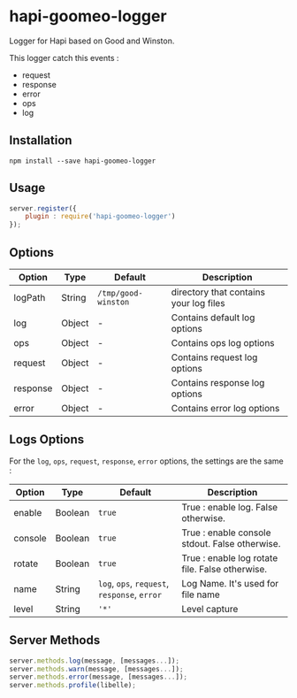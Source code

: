 # hapi-goomeo-logger

Logger for Hapi based on Good and Winston.

This logger catch this events : 
 - request
 - response
 - error
 - ops
 - log
 
## Installation

```
npm install --save hapi-goomeo-logger
```

## Usage 

```javascript
server.register({
    plugin : require('hapi-goomeo-logger')
});
```

## Options 

| Option    | Type      | Default               | Description                               |
| ---       | ---       | ---                   | ---                                       |
| logPath   | String    | `/tmp/good-winston`   | directory that contains your log files    |
| log       | Object    | -                     | Contains default log options              |
| ops       | Object    | -                     | Contains ops log options                  |
| request   | Object    | -                     | Contains request log options              |
| response  | Object    | -                     | Contains response log options             |
| error     | Object    | -                     | Contains error log options                |

## Logs Options

For the `log`, `ops`, `request`, `response`, `error` options, the settings are the same :

| Option    | Type      | Default               | Description                                       |
| ---       | ---       | ---                   | ---                                               |
| enable    | Boolean   | `true`                | True : enable log. False otherwise.               |
| console   | Boolean   | `true`                | True : enable console stdout. False otherwise.    |
| rotate    | Boolean   | `true`                | True : enable log rotate file. False otherwise.   |
| name      | String    | `log`, `ops`, `request`, `response`, `error` | Log Name. It's used for file name |
| level     | String    | `'*'`                 | Level capture                                     |

## Server Methods

```javascript
server.methods.log(message, [messages...]);
server.methods.warn(message, [messages...]);
server.methods.error(message, [messages...]);
server.methods.profile(libelle);
```